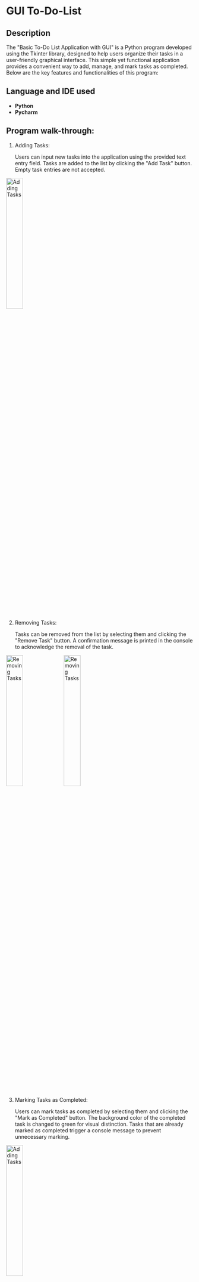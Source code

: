 <h1>GUI To-Do-List</h1>

<h2>Description</h2>
The "Basic To-Do List Application with GUI" is a Python program developed using the Tkinter library, designed to help users organize their tasks in a user-friendly graphical interface. This simple yet functional application provides a convenient way to add, manage, and mark tasks as completed. Below are the key features and functionalities of this program:

<h2>Language and IDE used</h2>

- <b>Python</b>
- <b>Pycharm</b> 

<h2>Program walk-through:</h2>

1. Adding Tasks:

    Users can input new tasks into the application using the provided text entry field.
    Tasks are added to the list by clicking the "Add Task" button.
    Empty task entries are not accepted.
   <br/>
<img src="https://imgur.com/xpfFba1.png" height="30%" width="30%" alt="Adding Tasks"/>
<br />

2. Removing Tasks:

    Tasks can be removed from the list by selecting them and clicking the "Remove Task" button.
    A confirmation message is printed in the console to acknowledge the removal of the task.
   <br/>
<img src="https://i.imgur.com/bziZYV1.png" height="30%" width="30%" alt="Removing Tasks"/>
<img src="https://i.imgur.com/waNvzIQ.png" height="30%" width="30%" alt="Removing Tasks"/>
<br />

3. Marking Tasks as Completed:

    Users can mark tasks as completed by selecting them and clicking the "Mark as Completed" button.
    The background color of the completed task is changed to green for visual distinction.
    Tasks that are already marked as completed trigger a console message to prevent unnecessary marking.
   <br/>
<img src="https://i.imgur.com/TNcZJKe.png" height="30%" width="30%" alt="Adding Tasks"/>
<br />

5. User-Friendly GUI:

    The program provides a clean and intuitive graphical user interface, making it easy for users to interact with their to-do list.

6. List Display:

    Tasks are displayed in a listbox widget, allowing users to view and interact with their tasks in a well-organized manner.

7. Ongoing Development:

    This program serves as a foundation for further development. Users and developers can expand on its capabilities by adding features like due dates, priorities, and persistent storage for tasks.

</p>
